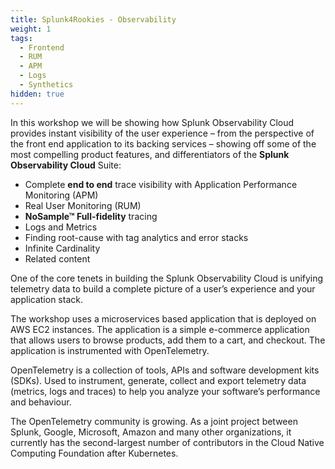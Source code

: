 ```yaml
---
title: Splunk4Rookies - Observability
weight: 1
tags:
  - Frontend
  - RUM
  - APM
  - Logs
  - Synthetics
hidden: true
---
```


In this workshop we will be showing how Splunk Observability Cloud provides instant visibility of the user experience – from the perspective of the front end application to its backing services – showing off some of the most compelling product features, and differentiators of the **Splunk Observability Cloud** Suite:

* Complete **end to end** trace visibility with Application Performance Monitoring (APM)
* Real User Monitoring (RUM)
* **NoSample™ Full-fidelity** tracing
* Logs and Metrics
* Finding root-cause with tag analytics and error stacks
* Infinite Cardinality
* Related content

One of the core tenets in building the Splunk Observability Cloud is unifying telemetry data to build a complete picture of a user’s experience and your application stack.

The workshop uses a microservices based application that is deployed on AWS EC2 instances. The application is a simple e-commerce application that allows users to browse products, add them to a cart, and checkout. The application is instrumented with OpenTelemetry.

OpenTelemetry is a collection of tools, APIs and software development kits (SDKs). Used to instrument, generate, collect and export telemetry data (metrics, logs and traces) to help you analyze your software’s performance and behaviour.

The OpenTelemetry community is growing. As a joint project between Splunk, Google, Microsoft, Amazon and many other organizations, it currently has the second-largest number of contributors in the Cloud Native Computing Foundation after Kubernetes.
